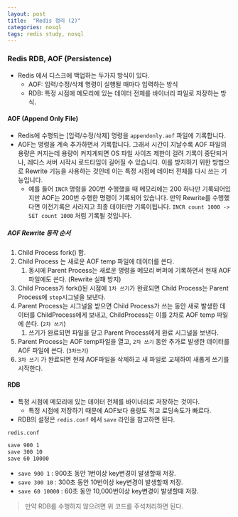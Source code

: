 ```yaml
---
layout: post
title:  "Redis 정리 (2)"
categories: nosql
tags: redis study, nosql
---
```


### Redis RDB, AOF (Persistence)
- Redis 에서 디스크에 백업하는 두가지 방식이 있다.
	- AOF: 입력/수정/삭제 명령이 실행될 때마다 입력하는 방식
	- RDB: 특정 시점에 메모리에 있는 데이터 전체를 바이너리 파일로 저장하는 방식.

#### AOF (Append Only File)
- Redis에 수행되는 [입력/수정/삭제] 명령을 `appendonly.aof` 파일에 기록합니다.
- AOF는 명령을 계속 추가하면서 기록합니다. 그래서 시간이 지날수록 AOF 파일의 용량은 커지는데 용량이 커지게되면 OS 파일 사이즈 제한이 걸려 기록이 중단되거나, 레디스 서버 시작시 로드타임이 길어질 수 있습니다. 이를 방지하기 위한 방법으로 Rewrite 기능을 사용하는 것인데 이는 특정 시점에 데이터 전체를 다시 쓰는 기능입니다.
	- 예를 들어 `INCR` 명령을 200번 수행했을 때 메모리에는 200 하나만 기록되어있지만 AOF는 200번 수행한 명령이 기록되어 있습니다. 만약 Rewrite를 수행했다면 이전기록은 사라지고 최종 데이터만 기록이됩니다. `INCR count 1000 -> SET count 1000` 처럼 기록될 것입니다.

##### AOF Rewrite 동작 순서
1. Child Process fork() 함.
2. Child Process 는 새로운 AOF temp 파일에 데이터를 쓴다.
	1.  동시에 Parent Process는 새로운 명령을 메모리 버퍼에 기록하면서 현재 AOF파일에도 쓴다. (Rewrite 실패 방지)
3. Child Process가 fork()된 시점에 `1차 쓰기`가 완료되면 Child Process는 Parent Process에 `stop`시그널을 보낸다.
4. Parent Process는 시그널을 받으면 Child Process가 쓰는 동안 새로 발생한 데이터를 ChildProcess에게 보내고, ChildProcess는 이를 2차로 AOF temp 파일에 쓴다.  (`2차 쓰기`)
	1. 쓰기가 완료되면 파일을 닫고 Parent Process에게 완료 시그널을 보낸다.
5. Parent Process는 AOF temp파일을 열고, `2차 쓰기` 동안 추가로 발생한 데이터를 AOF 파일에 쓴다. (`3차쓰기`)
6. `3차 쓰기` 가 완료되면 현재 AOF파일을 삭제하고 새 파일로 교체하여 새롭게 쓰기를 시작한다.

#### RDB
- 특정 시점에 메모리에 있는 데이터 전체를 바이너리로 저장하는 것이다.
	- 특정 시점에 저장하기 때문에 AOF보다 용량도 적고 로딩속도가 빠르다.
- RDB의 설정은 `redis.conf` 에서 `save`  라인을 참고하면 된다.

`redis.conf`
```sh
save 900 1
save 300 10
save 60 10000
```
- `save 900 1` : 900초 동안 1번이상 key변경이 발생할때 저장.
- `save 300 10` : 300초 동안 10번이상 key변경이 발생할때 저장.
- `save 60 10000` : 60초 동안 10,000번이상 key변경이 발생할때 저장.

> 만약 RDB를 수행하지 않으려면 위 코드를 주석처리하면 된다.
